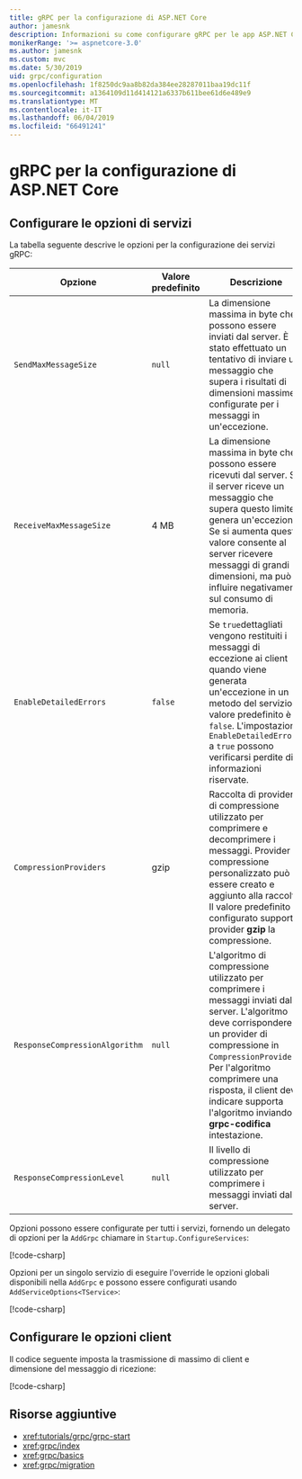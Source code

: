 ```yaml
---
title: gRPC per la configurazione di ASP.NET Core
author: jamesnk
description: Informazioni su come configurare gRPC per le app ASP.NET Core.
monikerRange: '>= aspnetcore-3.0'
ms.author: jamesnk
ms.custom: mvc
ms.date: 5/30/2019
uid: grpc/configuration
ms.openlocfilehash: 1f8250dc9aa8b82da384ee28287011baa19dc11f
ms.sourcegitcommit: a1364109d11d414121a6337b611bee61d6e489e9
ms.translationtype: MT
ms.contentlocale: it-IT
ms.lasthandoff: 06/04/2019
ms.locfileid: "66491241"
---
```

# <a name="grpc-for-aspnet-core-configuration"></a>gRPC per la configurazione di ASP.NET Core

## <a name="configure-services-options"></a>Configurare le opzioni di servizi

La tabella seguente descrive le opzioni per la configurazione dei servizi gRPC:

| Opzione | Valore predefinito | Descrizione |
| ------ | ------------- | ----------- |
| `SendMaxMessageSize` | `null` | La dimensione massima in byte che possono essere inviati dal server. È stato effettuato un tentativo di inviare un messaggio che supera i risultati di dimensioni massime configurate per i messaggi in un'eccezione. |
| `ReceiveMaxMessageSize` | 4 MB | La dimensione massima in byte che possono essere ricevuti dal server. Se il server riceve un messaggio che supera questo limite, genera un'eccezione. Se si aumenta questo valore consente al server ricevere messaggi di grandi dimensioni, ma può influire negativamente sul consumo di memoria. |
| `EnableDetailedErrors` | `false` | Se `true`dettagliati vengono restituiti i messaggi di eccezione ai client quando viene generata un'eccezione in un metodo del servizio. Il valore predefinito è `false`. L'impostazione `EnableDetailedErrors` a `true` possono verificarsi perdite di informazioni riservate. |
| `CompressionProviders` | gzip | Raccolta di provider di compressione utilizzato per comprimere e decomprimere i messaggi. Provider di compressione personalizzato può essere creato e aggiunto alla raccolta. Il valore predefinito configurato supporta provider **gzip** la compressione. |
| `ResponseCompressionAlgorithm` | `null` | L'algoritmo di compressione utilizzato per comprimere i messaggi inviati dal server. L'algoritmo deve corrispondere a un provider di compressione in `CompressionProviders`. Per l'algoritmo comprimere una risposta, il client deve indicare supporta l'algoritmo inviandolo **grpc-codifica** intestazione. |
| `ResponseCompressionLevel` | `null` | Il livello di compressione utilizzato per comprimere i messaggi inviati dal server. |

Opzioni possono essere configurate per tutti i servizi, fornendo un delegato di opzioni per la `AddGrpc` chiamare in `Startup.ConfigureServices`:

[!code-csharp[](~/grpc/configuration/sample/GrcpService/Startup.cs?name=snippet)]

Opzioni per un singolo servizio di eseguire l'override le opzioni globali disponibili nella `AddGrpc` e possono essere configurati usando `AddServiceOptions<TService>`:

[!code-csharp[](~/grpc/configuration/sample/GrcpService/Startup2.cs?name=snippet)]

## <a name="configure-client-options"></a>Configurare le opzioni client

Il codice seguente imposta la trasmissione di massimo di client e dimensione del messaggio di ricezione:

[!code-csharp[](~/grpc/configuration/sample/Program.cs?name=snippet&highlight=3-6)]

## <a name="additional-resources"></a>Risorse aggiuntive

* <xref:tutorials/grpc/grpc-start>
* <xref:grpc/index>
* <xref:grpc/basics>
* <xref:grpc/migration>

